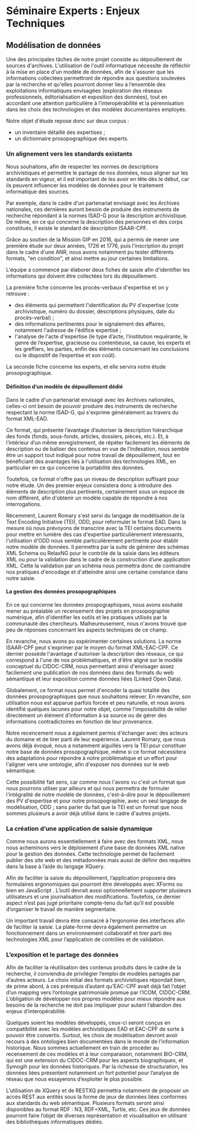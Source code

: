 # Séminaire Experts : Enjeux Techniques

 

## Modélisation de données

Une des principales tâches de notre projet consiste au dépouillement de sources d'archives. L'utilisation de l'outil informatique nécessite de réfléchir à la mise en place d'un modèle de données, afin de s'assurer que les informations collectées permettront de répondre aux questions soulevées par la recherche et qu'elles pourront donner lieu à l’ensemble des exploitations informatiques envisagées (exploration des réseaux professionnels, éditorialisation et exposition des données), tout en accordant une attention particulière à l’interopérabilité et la pérennisation dans les choix des technologies et des modèles documentaires employés.

Notre objet d'étude repose donc sur deux corpus : 

- un inventaire détaillé des expertises ;
- un dictionnaire prosopographique des experts.

### Un alignement vers les standards existants

Nous souhaitons, afin de respecter les normes de descriptions archivistiques et permettre le partage de nos données, nous aligner sur les standards en vigeur, et il est important de les avoir en tête dès le début, car ils peuvent influencer les modèles de données pour le traitement informatique des sources.

Par exemple, dans le cadre d'un partenariat envisagé avec les Archives nationales, ces dernières auront besoin de produire des instruments de recherche répondant à la normes ISAD-G pour la description archivistique. De même, en ce qui concerne la description des personnes et des corps constitués, il existe le standard de description ISAAR-CPF.

Grâce au soutien de la Mission GIP en 2016, qui a permis de mener une première étude sur deux années, 1726 et 1776, puis l'inscription du projet dans le cadre d'une ANR, nous avons notamment pu tester différents formats, "en condition", et ainsi mettre au jour certaines limitations.

L'équipe a commencé par élaborer deux fiches de saisie afin d'identifier les informations qui doivent être collectées lors du dépouillement.

La première fiche concerne les procès-verbaux d'expertise et on y retrouve :

- des éléments qui permettent l'identification du PV d'expertise (cote archivistique, numéro du dossier, descriptions physiques, date du procès-verbal) ; 
- des informations pertinentes pour le signalement des affaires, notamment l'adresse de l'édifice expertisé ;
- l'analyse de l'acte d'expertise (le type d’acte, l’institution requérante, le genre de l’expertise, gracieuse ou contentieuse, sa cause, les experts et les greffiers, les parties, enfin des éléments concernant les conclusions ou le dispositif de l’expertise et son coût).

La seconde fiche concerne les experts, et elle servira notre étude prosopographique.

#### Définition d’un modèle de dépouillement dédié

Dans le cadre d'un partenariat envisagé avec les Archives nationales, celles-ci ont besoin de pouvoir produire des instruments de recherche respectant la norme ISAD-G, qui s'exprime généralement au travers du format XML-EAD.

Ce format, qui présente l’avantage d’autoriser la description hiérarchique des fonds (fonds, sous-fonds, articles, dossiers, pièces, etc.). Et, à l’intérieur d’un même enregistrement, de répéter facilement les éléments de description ou de baliser des contenus en vue de l’indexation, nous semble être un support tout indiqué pour notre travail de dépouillement, tout en bénéficiant des avantages liés à l'utilisation des technologies XML, en particulier en ce qui concerne la portabilité des données.

Toutefois, ce format n'offre pas un niveau de description suffisant pour notre étude. Un des premier enjeux consistera donc à introduire des éléments de description plus pertinents, certainement sous un espace de nom différent, afin d'obtenir un modèle capable de répondre à nos interrogations.

Récemment, Laurent Romary s'est servi du langage de modélisation de la Text Encoding Initiative (TEI), ODD, pour reformuler le format EAD. Dans la mesure où nous prévoyons de transcrire avec la TEI certains documents pour mettre en lumière des cas d'expertise particulièrement interessants, l'utilisation d'ODD nous semble particulièrement pertinente pour établir notre modèle de données. Il permettra par la suite de générer des schémas XML Schema ou RelaxNG pour le contrôle de la saisie dans les éditeurs XML ou pour la validation dans le cadre de la construction d’une application XML. Cette la validation par un schéma nous permettra donc de contraindre nos pratiques d'encodage et d'atteindre ainsi une certaine constance dans notre saisie.

#### La gestion des données prosopographiques

En ce qui concerne les données prospographiques, nous avons souhaité mener au préalable un recensement des projets en prosopographie numérique, afin d'identifier les outils et les pratiques utilisés par la communauté des chercheurs. Malheureusement, nous n'avons trouvé que peu de réponses concernant les aspects techniques de ce champ.

En revanche, nous avons pu expérimenter certaines solutions. La norme ISAAR-CPF peut s'exprimer par le moyen du format XML-EAC-CPF. Ce dernier possède l'avantage d'autoriser la description des réseaux, ce qui correspond à l'une de nos problématiques, et d'être aligné sur le modèle conceptuel du CIDOC-CRM, nous permettant ainsi d'envisager assez facilement une publication de nos données dans des formats du web sémantique et leur exposition comme données liées (Linked Open Data).

Globalement, ce format nous permet d'encoder la quasi totalité des données prosopographiques que nous souhaitons relever. En revanche, son utilisation nous est apparue parfois forcée et peu naturelle, et nous avons identifié quelques lacunes pour notre objet, comme l'impossibilité de relier directement un élément d’information à sa source ou de gérer des informations contradictoires en fonction de leur provenance.

Notre recencement nous a également permis d'échanger avec des acteurs du domaine et de tirer parti de leur expérience. Laurent Romary, que nous avons déjà évoqué, nous a notamment aiguillés vers la TEI pour constituer notre base de données prosopographique, même si ce format nécessitera des adaptations pour répondre à notre problématique et un effort pour l'aligner vers une ontologie, afin d'exposer nos données sur le web sémantique.

Cette possibilité fait sens, car comme nous l'avons vu c'est un format que nous pourrons utliser par ailleurs et qui nous permettra de formuler l'intégralité de notre modèle de données, c'est-à-dire pour le dépouillement des PV d'expertise et pour notre prosopographie, avec un seul langage de modélisation,  ODD ; sans parler du fait que la TEI est un format que nous sommes plusieurs a avoir déjà utilisé dans le cadre d'autres projets.

### La création d’une application de saisie dynamique

Comme nous aurons essentiellement à faire avec des formats XML, nous nous acheminons vers le déploiement d’une base de données XML native pour la gestion des données. Cette technologie permet de facilement publier des site web et des métadonnées mais aussi de définir des requêtes dans la base à l’aide du langage XQuery.

Afin de faciliter la saisie du dépouillement, l’application proposera des formulaires ergonomiques qui pourront être développés avec XForms ou bien en JavaScript <!--à l’aide d’un framework comme AngularJS, React ou Vue.js-->. L’outil devrait aussi optionnellement supporter plusieurs utilisateurs et une journalisation des modifications. Toutefois, ce dernier aspect n’est pas jugé prioritaire compte-tenu du fait qu’il est possible d’organiser le travail de manière segmentaire.

Un important travail devra être consacré à l’ergonomie des interfaces afin de faciliter la saisie. La plate-forme devra également permettre un fonctionnement dans un environnement collaboratif et tirer parti des technologies XML pour l’application de contrôles et  de validation.

### L’exposition et le partage des données

Afin de faciliter la réutilisation des contenus produits dans le cadre de la recherche, il conviendra de privilégier l’emploi de modèles partagés par d’autres acteurs. Le choix initial des formats archivistiques répondait bien, de prime abord, à ces prérequis d’autant qu’EAC-CPF avait déjà fait l’objet d’un mapping vers l’ontologie patrimoniale promue par l’ICOM, CIDOC-CRM. L’obligation de développer nos propres modèles pour mieux répondre aux besoins de la recherche ne doit pas impliquer pour autant l’abandon des enjeux d’interopérabilité.

Quelques soient les modèles développés, ceux-ci seront conçus en compatibilité avec les modèles archivistiques EAD et EAC-CPF de sorte à pouvoir être convertis. Surtout, les choix de modélisation devront avoir recours à des ontologies bien documentées dans le monde de l’information historique. Nous sommes actuellement en train de procéder au recensement de ces modèles et à leur comparaison, notamment BIO-CRM, qui est une extension du CIDOC-CRM pour les aspects biographiques, et Symogih pour les données historiques. Par la richesse de structuration, les données liées présentent notamment un fort potentiel pour l’analyse de réseau que nous essayerons d’exploiter le plus possible.

L’utilisation de XQuery et de RESTXQ permettra notamment de proposer un accès REST aux entités sous la forme de jeux de données liées conformes aux standards du web sémantique. Plusieurs formats seront ainsi disponibles au format RDF : N3, RDF+XML, Turtle, etc. Ces jeux de données pourront faire l’objet de diverses représentation et visualisation en utilisant des bibliothèques informatiques dédiés.